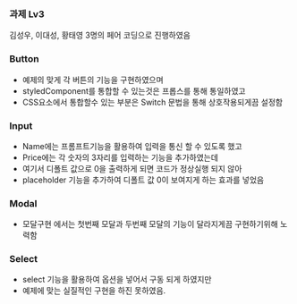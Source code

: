 ### 과제 Lv3

김성우, 이대성, 황태영 3명의 페어 코딩으로 진행하였음

### Button

-   예제의 맞게 각 버튼의 기능을 구현하였으며
-   styledComponent를 통합할 수 있는것은 프롭스를 통해 통일하였고
-   CSS요소에서 통합할수 있는 부분은 Switch 문법을 통해 상호작용되게끔 설정함

### Input

-   Name에는 프롬프트기능을 활용하여 입력을 통신 할 수 있도록 했고
-   Price에는 각 숫자의 3자리를 입력하는 기능을 추가하였는데
-   여기서 디폴트 값으로 0을 출력하게 되면 코드가 정상실행 되지 않아
-   placeholder 기능을 추가하여 디폴트 값 0이 보여지게 하는 효과를 넣었음

### Modal

-   모달구현 에서는 첫번째 모달과 두번째 모달의 기능이 달라지게끔 구현하기위해 노력함

### Select

-   select 기능을 활용하여 옵션을 넣어서 구동 되게 하였지만
-   예제에 맞는 실질적인 구현을 하진 못하였음.
